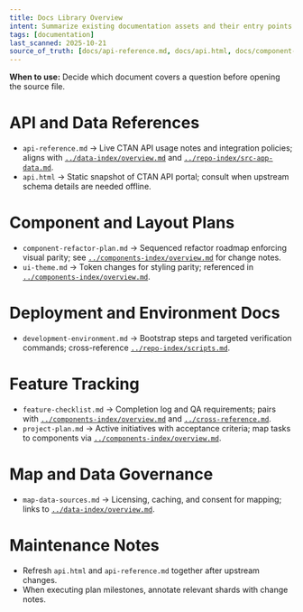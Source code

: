 ```yaml
---
title: Docs Library Overview
intent: Summarize existing documentation assets and their entry points
tags: [documentation]
last_scanned: 2025-10-21
source_of_truth: [docs/api-reference.md, docs/api.html, docs/component-refactor-plan.md, docs/development-environment.md, docs/feature-checklist.md, docs/map-data-sources.md, docs/project-plan.md, docs/ui-theme.md]
---
```

**When to use:** Decide which document covers a question before opening the source file.

# API and Data References
- `api-reference.md` → Live CTAN API usage notes and integration policies; aligns with [`../data-index/overview.md`](../data-index/overview.md#ctan-and-related-apis) and [`../repo-index/src-app-data.md`](../repo-index/src-app-data.md).
- `api.html` → Static snapshot of CTAN API portal; consult when upstream schema details are needed offline.

# Component and Layout Plans
- `component-refactor-plan.md` → Sequenced refactor roadmap enforcing visual parity; see [`../components-index/overview.md`](../components-index/overview.md#planned-refactors) for change notes.
- `ui-theme.md` → Token changes for styling parity; referenced in [`../components-index/overview.md`](../components-index/overview.md#design-system).

# Deployment and Environment Docs
- `development-environment.md` → Bootstrap steps and targeted verification commands; cross-reference [`../repo-index/scripts.md`](../repo-index/scripts.md).

# Feature Tracking
- `feature-checklist.md` → Completion log and QA requirements; pairs with [`../components-index/overview.md`](../components-index/overview.md#feature-coverage) and [`../cross-reference.md`](../cross-reference.md).
- `project-plan.md` → Active initiatives with acceptance criteria; map tasks to components via [`../components-index/overview.md`](../components-index/overview.md#open-initiatives).

# Map and Data Governance
- `map-data-sources.md` → Licensing, caching, and consent for mapping; links to [`../data-index/overview.md`](../data-index/overview.md#mapping-and-geolocation).

# Maintenance Notes
- Refresh `api.html` and `api-reference.md` together after upstream changes.
- When executing plan milestones, annotate relevant shards with change notes.
